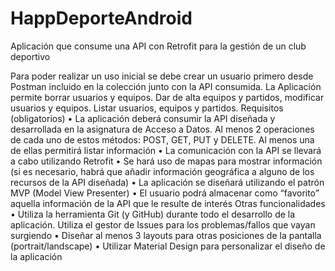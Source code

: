 ﻿# HappDeporteAndroid
 Aplicación que consume una API con Retrofit para la gestión de un club deportivo

Para poder realizar un uso inicial se debe crear un usuario primero desde Postman incluido en la colección junto con la API consumida.
La Aplicación permite borrar usuarios y equipos. Dar de alta equipos y partidos, modificar usuarios y equipos. Listar usuarios, equipos y partidos. 
Requisitos (obligatorios)
•	La aplicación deberá consumir la API diseñada y desarrollada en la asignatura de Acceso a Datos. Al menos 2 operaciones de cada uno de estos métodos: POST, GET, PUT y DELETE. Al menos una de ellas permitirá listar información
•	La comunicación con la API se llevará a cabo utilizando Retrofit
•	Se hará uso de mapas para mostrar información (si es necesario, habrá que añadir información geográfica a alguno de los recursos de la API diseñada)
•	La aplicación se diseñará utilizando el patrón MVP (Model View Presenter)
•	El usuario podrá almacenar como “favorito” aquella información de la API que le resulte de interés
Otras funcionalidades
•	Utiliza la herramienta Git (y GitHub) durante todo el desarrollo de la aplicación. Utiliza el gestor de Issues para los problemas/fallos que vayan surgiendo
•	Diseñar al menos 3 layouts para otras posiciones de la pantalla (portrait/landscape)
•	Utilizar Material Design para personalizar el diseño de la aplicación
